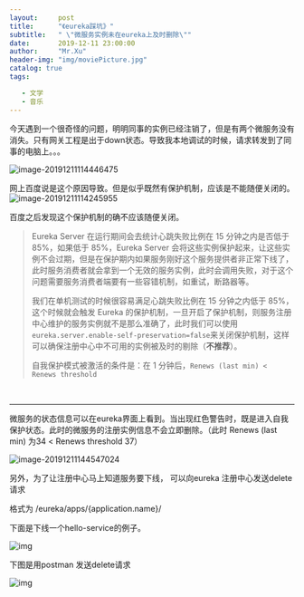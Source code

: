 ```yaml
---
layout:     post
title:      "《eureka踩坑》"
subtitle:   " \"微服务实例未在eureka上及时删除\""
date:       2019-12-11 23:00:00
author:     "Mr.Xu"
header-img: "img/moviePicture.jpg"
catalog: true
tags:

   - 文学
   - 音乐
---
```




​		今天遇到一个很奇怪的问题，明明同事的实例已经注销了，但是有两个微服务没有消失。只有网关工程是出于down状态。导致我本地调试的时候，请求转发到了同事的电脑上。。。

![image-20191211114446475](E:\blog\JackMouse666.github.io\img\image-20191211114446475.png)



​		网上百度说是这个原因导致。但是似乎既然有保护机制，应该是不能随便关闭的。![image-20191211114245955](E:\blog\JackMouse666.github.io\img\eureka-1.png)

百度之后发现这个保护机制的确不应该随便关闭。

> Eureka Server 在运行期间会去统计心跳失败比例在 15 分钟之内是否低于 85%，如果低于 85%，Eureka Server 会将这些实例保护起来，让这些实例不会过期，但是在保护期内如果服务刚好这个服务提供者非正常下线了，此时服务消费者就会拿到一个无效的服务实例，此时会调用失败，对于这个问题需要服务消费者端要有一些容错机制，如重试，断路器等。
>
> 我们在单机测试的时候很容易满足心跳失败比例在 15 分钟之内低于 85%，这个时候就会触发 Eureka 的保护机制，一旦开启了保护机制，则服务注册中心维护的服务实例就不是那么准确了，此时我们可以使用`eureka.server.enable-self-preservation=false`来关闭保护机制，这样可以确保注册中心中不可用的实例被及时的剔除（**不推荐**）。
>
> 自我保护模式被激活的条件是：在 1 分钟后，`Renews (last min) < Renews threshold`

​	

------

​		微服务的状态信息可以在eureka界面上看到。当出现红色警告时，既是进入自我保护状态。此时的微服务的注册实例信息不会立即删除。（此时 Renews (last min)  为34 < Renews threshold 37）

![image-20191211144547024](E:\blog\JackMouse666.github.io\img\image-20191211144547024.png)



另外，为了让注册中心马上知道服务要下线， 可以向eureka 注册中心发送delete 请求

格式为 /eureka/apps/{application.name}/

下面是下线一个hello-service的例子。 

![img](https://img-blog.csdn.net/20180507212444233?watermark/2/text/aHR0cHM6Ly9ibG9nLmNzZG4ubmV0L3NpbmF0XzI1NTk2OTY3/font/5a6L5L2T/fontsize/400/fill/I0JBQkFCMA==/dissolve/70)

下图是用postman 发送delete请求

![img](https://img-blog.csdn.net/20180507212209843?watermark/2/text/aHR0cHM6Ly9ibG9nLmNzZG4ubmV0L3NpbmF0XzI1NTk2OTY3/font/5a6L5L2T/fontsize/400/fill/I0JBQkFCMA==/dissolve/70)



